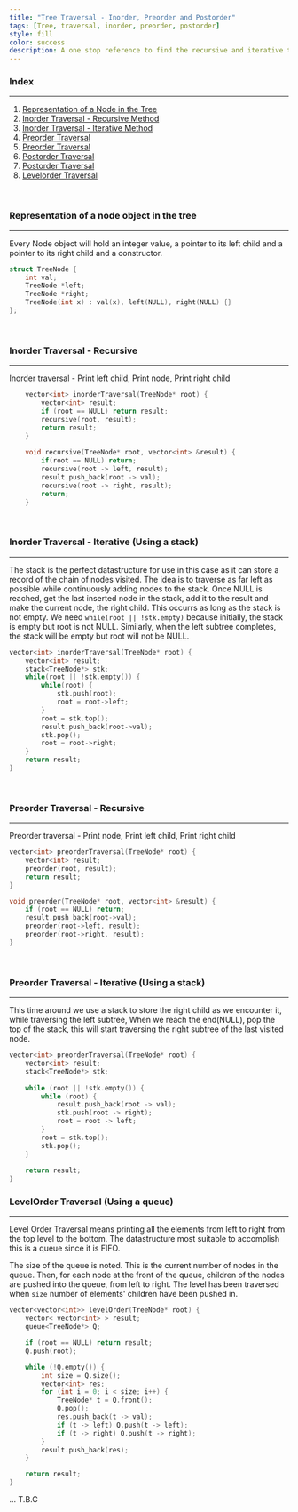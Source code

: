 ```yaml
---
title: "Tree Traversal - Inorder, Preorder and Postorder"
tags: [Tree, traversal, inorder, preorder, postorder]
style: fill
color: success
description: A one stop reference to find the recursive and iterative traversal algorithms for different tree traversal approaches.
---
```


### Index
-------
1. [Representation of a Node in the Tree](#representation)
2. [Inorder Traversal - Recursive Method](#inorder_recursive)
3. [Inorder Traversal - Iterative Method](#inorder_iterative)
4. [Preorder Traversal](#preorder_recursive)
5. [Preorder Traversal](#preorder_iterative)
6. [Postorder Traversal](#postorder_recursive)
7. [Postorder Traversal](#postorder_iterative)
8. [Levelorder Traversal](#levelorder_traversal)

&nbsp;

### <a name="representation"></a> Representation of a node object in the tree
-------
Every Node object will hold an integer value, a pointer to its left child and a pointer to its right child and a constructor.

```cpp
struct TreeNode {
    int val;
    TreeNode *left;
    TreeNode *right;
    TreeNode(int x) : val(x), left(NULL), right(NULL) {}
};
```

&nbsp;

### <a name="inorder_recursive"></a> Inorder Traversal - Recursive
-------
Inorder traversal - Print left child, Print node, Print right child

```cpp
    vector<int> inorderTraversal(TreeNode* root) {
        vector<int> result;
        if (root == NULL) return result;
        recursive(root, result);
        return result;
    }
    
    void recursive(TreeNode* root, vector<int> &result) {
        if(root == NULL) return;
        recursive(root -> left, result);
        result.push_back(root -> val);
        recursive(root -> right, result);
        return;
    }
```

&nbsp;

### <a name="inorder_iterative"></a> Inorder Traversal - Iterative (Using a stack)
-------
The stack is the perfect datastructure for use in this case as it can store a record of the chain of nodes visited.
The idea is to traverse as far left as possible while continuously adding nodes to the stack. Once NULL is reached, get the last inserted node in the stack, add it to the result and make the current node, the right child. This occurrs as long as the stack is not empty. We need `while(root || !stk.empty)` because initially, the stack is empty but root is not NULL. Similarly, when the left subtree completes, the stack will be empty but root will not be NULL.

```cpp
vector<int> inorderTraversal(TreeNode* root) {
    vector<int> result;
    stack<TreeNode*> stk;
    while(root || !stk.empty()) {
        while(root) {
            stk.push(root);
            root = root->left;
        }
        root = stk.top();
        result.push_back(root->val);
        stk.pop();
        root = root->right;
    }
    return result;
}
```

&nbsp;

### <a name="preorder_recursive"></a> Preorder Traversal - Recursive
-------
Preorder traversal - Print node, Print left child, Print right child

```cpp
vector<int> preorderTraversal(TreeNode* root) {
    vector<int> result;
    preorder(root, result);
    return result;
}

void preorder(TreeNode* root, vector<int> &result) {
    if (root == NULL) return;
    result.push_back(root->val);
    preorder(root->left, result);
    preorder(root->right, result);
}
```

&nbsp;

### <a name="preorder_iterative"></a> Preorder Traversal - Iterative (Using a stack)
-------
This time around we use a stack to store the right child as we encounter it, while traversing the left subtree,
When we reach the end(NULL), pop the top of the stack, this will start traversing the right subtree of the last visited node.

```cpp
vector<int> preorderTraversal(TreeNode* root) {
    vector<int> result;
    stack<TreeNode*> stk;
    
    while (root || !stk.empty()) {
        while (root) {
            result.push_back(root -> val);
            stk.push(root -> right);
            root = root -> left;
        }
        root = stk.top();
        stk.pop();
    }
    
    return result;
}
```

### <a name="levelorder_traversal"></a> LevelOrder Traversal (Using a queue)
-------
Level Order Traversal means printing all the elements from left to right from the top level to the bottom.
The datastructure most suitable to accomplish this is a queue since it is FIFO.

The size of the queue is noted. This is the current number of nodes in the queue. Then, for each node at the front of the queue, children of the nodes are pushed into the queue, from left to right. The level has been traversed when `size` number of elements' children have been pushed in.

```cpp
vector<vector<int>> levelOrder(TreeNode* root) {
    vector< vector<int> > result;
    queue<TreeNode*> Q;

    if (root == NULL) return result;
    Q.push(root);

    while (!Q.empty()) {
        int size = Q.size();
        vector<int> res;
        for (int i = 0; i < size; i++) {
            TreeNode* t = Q.front();
            Q.pop();
            res.push_back(t -> val);
            if (t -> left) Q.push(t -> left);
            if (t -> right) Q.push(t -> right);
        }
        result.push_back(res);
    }

    return result;
}
```


... T.B.C
